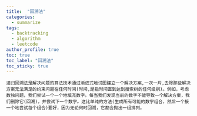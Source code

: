 ```yaml
---
title:  "回溯法"
categories:
  - summarize
tags: 
  - backtracking
  - algorithm
  - leetcode
author_profile: true
toc: true
toc_label: "回溯法"
toc_sticky: true
---
```

`递归回溯法是解决问题的算法技术通过渐进式地试图建立一个解决方案,一次一片,去除那些解决方案无法满足的约束问题在任何时间(时间,是指时间直到达到搜索树的任何级别)。例如，考虑数独问题，我们尝试一个一个地填充数字。每当我们发现当前的数字不能导致一个解决方案，我们删除它(回溯)，并尝试下一个数字。这比单纯的方法(生成所有可能的数字组合，然后一个接一个地尝试每个组合)要好，因为无论何时回溯，它都会抛出一组排列。`